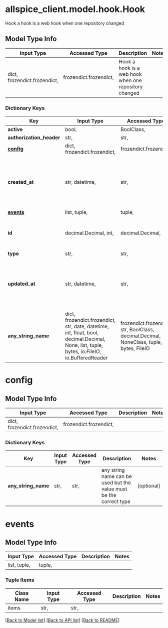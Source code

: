# allspice_client.model.hook.Hook

Hook a hook is a web hook when one repository changed

## Model Type Info
Input Type | Accessed Type | Description | Notes
------------ | ------------- | ------------- | -------------
dict, frozendict.frozendict,  | frozendict.frozendict,  | Hook a hook is a web hook when one repository changed | 

### Dictionary Keys
Key | Input Type | Accessed Type | Description | Notes
------------ | ------------- | ------------- | ------------- | -------------
**active** | bool,  | BoolClass,  |  | [optional] 
**authorization_header** | str,  | str,  |  | [optional] 
**[config](#config)** | dict, frozendict.frozendict,  | frozendict.frozendict,  |  | [optional] 
**created_at** | str, datetime,  | str,  |  | [optional] value must conform to RFC-3339 date-time
**[events](#events)** | list, tuple,  | tuple,  |  | [optional] 
**id** | decimal.Decimal, int,  | decimal.Decimal,  |  | [optional] value must be a 64 bit integer
**type** | str,  | str,  |  | [optional] 
**updated_at** | str, datetime,  | str,  |  | [optional] value must conform to RFC-3339 date-time
**any_string_name** | dict, frozendict.frozendict, str, date, datetime, int, float, bool, decimal.Decimal, None, list, tuple, bytes, io.FileIO, io.BufferedReader | frozendict.frozendict, str, BoolClass, decimal.Decimal, NoneClass, tuple, bytes, FileIO | any string name can be used but the value must be the correct type | [optional]

# config

## Model Type Info
Input Type | Accessed Type | Description | Notes
------------ | ------------- | ------------- | -------------
dict, frozendict.frozendict,  | frozendict.frozendict,  |  | 

### Dictionary Keys
Key | Input Type | Accessed Type | Description | Notes
------------ | ------------- | ------------- | ------------- | -------------
**any_string_name** | str,  | str,  | any string name can be used but the value must be the correct type | [optional] 

# events

## Model Type Info
Input Type | Accessed Type | Description | Notes
------------ | ------------- | ------------- | -------------
list, tuple,  | tuple,  |  | 

### Tuple Items
Class Name | Input Type | Accessed Type | Description | Notes
------------- | ------------- | ------------- | ------------- | -------------
items | str,  | str,  |  | 

[[Back to Model list]](../../README.md#documentation-for-models) [[Back to API list]](../../README.md#documentation-for-api-endpoints) [[Back to README]](../../README.md)


